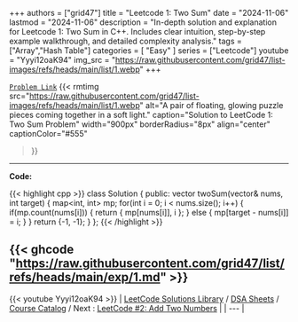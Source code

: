 
+++
authors = ["grid47"]
title = "Leetcode 1: Two Sum"
date = "2024-11-06"
lastmod = "2024-11-06"
description = "In-depth solution and explanation for Leetcode 1: Two Sum in C++. Includes clear intuition, step-by-step example walkthrough, and detailed complexity analysis."
tags = ["Array","Hash Table"]
categories = [
    "Easy"
]
series = ["Leetcode"]
youtube = "Yyyi12oaK94"
img_src = "https://raw.githubusercontent.com/grid47/list-images/refs/heads/main/list/1.webp"
+++



[`Problem Link`](https://leetcode.com/problems/two-sum/description/)
{{< rmtimg 
    src="https://raw.githubusercontent.com/grid47/list-images/refs/heads/main/list/1.webp" 
    alt="A pair of floating, glowing puzzle pieces coming together in a soft light."
    caption="Solution to LeetCode 1: Two Sum Problem"
    width="900px"
    borderRadius="8px"
    align="center" 
    captionColor="#555"
>}}
---
**Code:**

{{< highlight cpp >}}
class Solution {
public:
    vector<int> twoSum(vector<int>& nums, int target) {
        map<int, int> mp;
        for(int i = 0; i < nums.size(); i++) {
            if(mp.count(nums[i])) {
                return { mp[nums[i]], i };
            } else {
                mp[target - nums[i]] = i;
            }
        }
        return {-1, -1};
    }
};
{{< /highlight >}}

{{< ghcode "https://raw.githubusercontent.com/grid47/list/refs/heads/main/exp/1.md" >}}
---
{{< youtube Yyyi12oaK94 >}}
| [LeetCode Solutions Library](https://grid47.xyz/leetcode/) / [DSA Sheets](https://grid47.xyz/sheets/) / [Course Catalog](https://grid47.xyz/courses/) / Next : [LeetCode #2: Add Two Numbers](https://grid47.xyz/leetcode/solution-2-add-two-numbers/) |
| --- |
